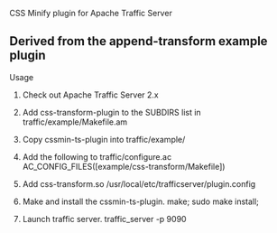 CSS Minify plugin for Apache Traffic Server

Derived from the append-transform example plugin
--

Usage
1) Check out Apache Traffic Server 2.x
2) Add css-transform-plugin to the SUBDIRS list in traffic/example/Makefile.am
3) Copy cssmin-ts-plugin  into traffic/example/
4) Add the following to traffic/configure.ac
   AC_CONFIG_FILES([example/css-transform/Makefile])

5) Add css-transform.so  /usr/local/etc/trafficserver/plugin.config
6) Make and install the cssmin-ts-plugin. make; sudo make install;
7) Launch traffic server. traffic_server  -p 9090

  
